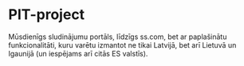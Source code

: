 # PIT-project
Mūsdienīgs sludinājumu portāls, līdzīgs ss.com, bet ar paplašinātu funkcionalitāti, kuru varētu izmantot ne tikai Latvijā, bet arī Lietuvā un Igaunijā (un iespējams arī citās ES valstīs).
